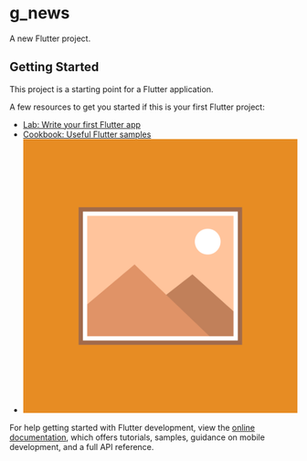 # g_news

A new Flutter project.

## Getting Started

This project is a starting point for a Flutter application.

A few resources to get you started if this is your first Flutter project:

- [Lab: Write your first Flutter app](https://docs.flutter.dev/get-started/codelab)
- [Cookbook: Useful Flutter samples](https://docs.flutter.dev/cookbook)
- ![](https://github.com/AhmedAlgamil/my_news/blob/master/assets/images/blank_image.jpg)

For help getting started with Flutter development, view the
[online documentation](https://docs.flutter.dev/), which offers tutorials,
samples, guidance on mobile development, and a full API reference.
